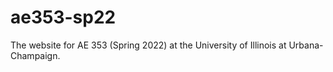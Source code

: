 # ae353-sp22
The website for AE 353 (Spring 2022) at the University of Illinois at Urbana-Champaign.
